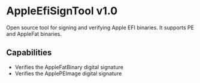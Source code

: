 # AppleEfiSignTool v1.0

Open source tool for signing and verifying Apple EFI binaries. It supports PE and AppleFat binaries.

## Capabilities

- Verifies the AppleFatBinary digital signature
- Verifies the ApplePEImage digital signature

